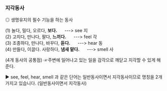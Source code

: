 ### 지각동사

◎ 생명유지의 필수 기능을 하는 동사

(1) 놀다, 밀다, 오르다, **보다.** &nbsp;&nbsp;&nbsp;&nbsp; --->  see              지<br>
(2) 고치다, 만나다, 팔다, **느끼다.** &nbsp;&nbsp;&nbsp;&nbsp; --->  feel          각<br>
(3) 조종하다, 만나다, 바꾸다, **듣다.** &nbsp;&nbsp;&nbsp;&nbsp; --->  hear         동<br>
(4) 만들다, 이끌다. 사랑하다, **냄새 맡다.** &nbsp;&nbsp;&nbsp;&nbsp; --->   smell    사<br>

 (4개 동사의 공통점)
☞주변에 일어나고 있는 일을 감각으로 깨닫고 지각할 수 있게 해준다.

▶ see, feel, hear, smell 과 같은 단어는 일반동사이면서 지각동사이므로 명칭을 
   2개 가지고 있습니다. (일반동사이면서 지각동사)


